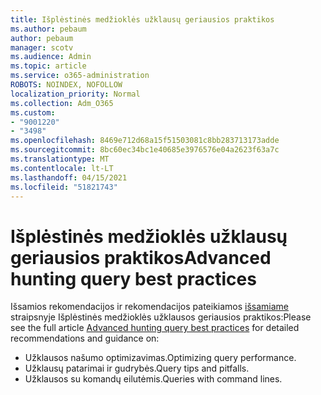 ```yaml
---
title: Išplėstinės medžioklės užklausų geriausios praktikos
ms.author: pebaum
author: pebaum
manager: scotv
ms.audience: Admin
ms.topic: article
ms.service: o365-administration
ROBOTS: NOINDEX, NOFOLLOW
localization_priority: Normal
ms.collection: Adm_O365
ms.custom:
- "9001220"
- "3498"
ms.openlocfilehash: 8469e712d68a15f51503081c8bb283713173adde
ms.sourcegitcommit: 8bc60ec34bc1e40685e3976576e04a2623f63a7c
ms.translationtype: MT
ms.contentlocale: lt-LT
ms.lasthandoff: 04/15/2021
ms.locfileid: "51821743"
---
```

# <a name="advanced-hunting-query-best-practices"></a><span data-ttu-id="4b275-102">Išplėstinės medžioklės užklausų geriausios praktikos</span><span class="sxs-lookup"><span data-stu-id="4b275-102">Advanced hunting query best practices</span></span>

<span data-ttu-id="4b275-103">Išsamios rekomendacijos ir rekomendacijos pateikiamos [išsamiame](https://docs.microsoft.com/windows/security/threat-protection/microsoft-defender-atp/advanced-hunting-best-practices#optimize-query-performance) straipsnyje Išplėstinės medžioklės užklausos geriausios praktikos:</span><span class="sxs-lookup"><span data-stu-id="4b275-103">Please see the full article [Advanced hunting query best practices](https://docs.microsoft.com/windows/security/threat-protection/microsoft-defender-atp/advanced-hunting-best-practices#optimize-query-performance) for detailed recommendations and guidance on:</span></span>
- <span data-ttu-id="4b275-104">Užklausos našumo optimizavimas.</span><span class="sxs-lookup"><span data-stu-id="4b275-104">Optimizing query performance.</span></span>
- <span data-ttu-id="4b275-105">Užklausų patarimai ir gudrybės.</span><span class="sxs-lookup"><span data-stu-id="4b275-105">Query tips and pitfalls.</span></span>
- <span data-ttu-id="4b275-106">Užklausos su komandų eilutėmis.</span><span class="sxs-lookup"><span data-stu-id="4b275-106">Queries with command lines.</span></span>


